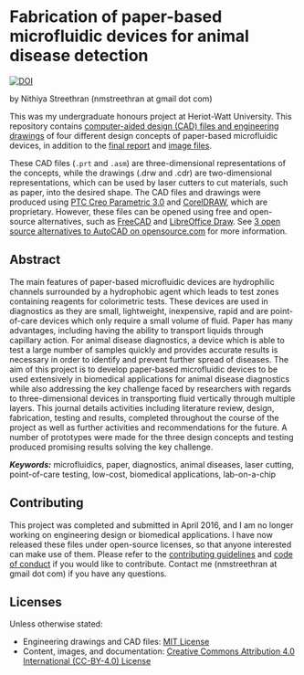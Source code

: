 # Fabrication of paper-based microfluidic devices for animal disease detection

[![DOI](https://zenodo.org/badge/DOI/10.5281/zenodo.2669595.svg)](https://doi.org/10.5281/zenodo.2669595)

by Nithiya Streethran (nmstreethran at gmail dot com)

This was my undergraduate honours project at Heriot-Watt University. This repository contains [computer-aided design (CAD) files and engineering drawings](CAD_files/) of four different design concepts of paper-based microfluidic devices, in addition to the [final report](https://raw.githubusercontent.com/nmstreethran/paper-based-microfluidics/main/docs/final_report.pdf) and [image files](images/).

These CAD files (`.prt` and `.asm`) are three-dimensional representations of the concepts, while the drawings (.drw and .cdr) are two-dimensional representations, which can be used by laser cutters to cut materials, such as paper, into the desired shape. The CAD files and drawings were produced using [PTC Creo Parametric 3.0](https://www.ptc.com/en/products/creo/parametric) and [CorelDRAW](https://www.coreldraw.com/en/), which are proprietary. However, these files can be opened using free and open-source alternatives, such as [FreeCAD](https://www.freecadweb.org/) and [LibreOffice Draw](https://www.libreoffice.org/discover/draw/). See [3 open source alternatives to AutoCAD on opensource.com](https://opensource.com/alternatives/autocad) for more information.

## Abstract

The main features of paper-based microfluidic devices are hydrophilic channels surrounded by a hydrophobic agent which leads to test zones containing reagents for colorimetric tests. These devices are used in diagnostics as they are small, lightweight, inexpensive, rapid and are point-of-care devices which only require a small volume of fluid. Paper has many advantages, including having the ability to transport liquids through capillary action. For animal disease diagnostics, a device which is able to test a large number of samples quickly and provides accurate results is necessary in order to identify and prevent further spread of diseases. The aim of this project is to develop paper-based microfluidic devices to be used extensively in biomedical applications for animal disease diagnostics while also addressing the key challenge faced by researchers with regards to three-dimensional devices in transporting fluid vertically through multiple layers. This journal details activities including literature review, design, fabrication, testing and results, completed throughout the course of the project as well as further activities and recommendations for the future. A number of prototypes were made for the three design concepts and testing produced promising results solving the key challenge.

***Keywords:*** microfluidics, paper, diagnostics, animal diseases, laser cutting, point-of-care testing, low-cost, biomedical applications, lab-on-a-chip

## Contributing

This project was completed and submitted in April 2016, and I am no longer working on engineering design or biomedical applications. I have now released these files under open-source licenses, so that anyone interested can make use of them. Please refer to the [contributing guidelines](CONTRIBUTING.md) and [code of conduct](CODE_OF_CONDUCT.md) if you would like to contribute. Contact me (nmstreethran at gmail dot com) if you have any questions.

## Licenses

Unless otherwise stated:

- Engineering drawings and CAD files: [MIT License](https://opensource.org/licenses/MIT)
- Content, images, and documentation: [Creative Commons Attribution 4.0 International (CC-BY-4.0) License](https://creativecommons.org/licenses/by/4.0/)
